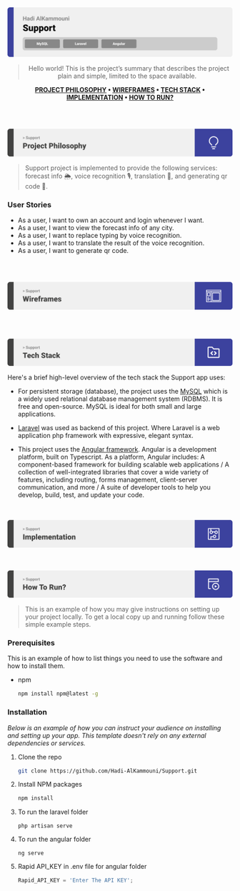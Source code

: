 <img src="./readme/title1.svg"/>

<div align="center">

> Hello world! This is the project’s summary that describes the project plain and simple, limited to the space available.  

**[PROJECT PHILOSOPHY](#-project-philosophy) • [WIREFRAMES](#-wireframes) • [TECH STACK](#-tech-stack) • [IMPLEMENTATION](#-impplementation) • [HOW TO RUN?](#-how-to-run)**
</div>

<br><br>

<img src="./readme/title2.svg" id="-project-philosophy"/>

<br>

> Support project is implemented to provide the following services: forecast info 🌦, voice recognition 🎙, translation 📖, and generating qr code 🔲.

### User Stories
- As a user, I want to own an account and login whenever I want.
- As a user, I want to view the forecast info of any city.
- As a user, I want to replace typing by voice recognition.
- As a user, I want to translate the result of the voice recognition.
- As a user, I want to generate qr code.

<br><br>

<img src="./readme/title3.svg" id="-wireframes"/>

<!-- > This design was planned before on paper, then moved to Figma app for the fine details.
Note that i didn't use any styling library or theme, all from scratch and using pure css modules
<br>
(Please note that pictures make take few seconds to open due to high quality) -->

<!-- ### User Mobile App Wireframes 📱

| Grocery  | Stock  | My Cart  |
| -----------------| -----| -----|
| <img src="./readme/wireframes/user/user-grocery.png" /> | <img src="./readme/wireframes/user/user-items.png"/> | <img src="./readme/wireframes/user/user-cart.png"/> |

| Splash Screen  | Login  | Account  |
| -----------------| -----| -----|
| <img src="./readme/wireframes/user/user-splash.png"/> | <img src="./readme/wireframes/user/user-login.png"/> | <img src="./readme/wireframes/user/user-account.png"/> |

| Signup One  | Signup Two  | Signup Three  |
| -----------------| -----| -----|
| <img src="./readme/wireframes/user/user-signup-one.png"/> | <img src="./readme/wireframes/user/user-signup-two.png"/> | <img src="./readme/wireframes/user/user-signup-three.png"/> |

| Home  | Track  |
| -----------------| -----|
| <img src="./readme/wireframes/user/user-home.png"/> | <img src="./readme/wireframes/user/user-track.png"/> |

### Seller Web Wireframes 💻

| Reviews  | Add to Stock  |
| -----------------| -----|
| <img src="./readme/wireframes/seller/seller-reviews.png"/> | <img src="./readme/wireframes/seller/seller-add-to-stock.png"/> |

| View Stock  | Edit Account  |
| -----------------| -----|
| <img src="./readme/wireframes/seller/seller-view-stock.png"/> | <img src="./readme/wireframes/seller/seller-edit-account.png"/> |

| Signup  | Login  |
| -----------------| -----|
| <img src="./readme/wireframes/seller/seller-signup.png"/> | <img src="./readme/wireframes/seller/seller-login.png"/> |

| Manage Orders  |
| -----------------|
| <img src="./readme/wireframes/seller/seller-manage-orders.png"/> | -->


<br><br>

<img src="./readme/title4.svg" id="-tech-stack"/>

Here's a brief high-level overview of the tech stack the Support app uses:

- For persistent storage (database), the project uses the [MySQL](https://www.mysql.com/) which is a widely used relational database management system (RDBMS). It is free and open-source. MySQL is ideal for both small and large applications.
- [Laravel](https://laravel.com/) was used as backend of this project. Where Laravel is a web application php framework with expressive, elegant syntax.

- This project uses the [Angular framework](https://angular.io/guide/what-is-angular). Angular is a development platform, built on Typescript. As a platform, Angular includes: A component-based framework for building scalable web applications / A collection of well-integrated libraries that cover a wide variety of features, including routing, forms management, client-server communication, and more / A suite of developer tools to help you develop, build, test, and update your code.

<br><br>
<img src="./readme/title5.svg" id="-impplementation"/>

<!-- > Using the above mentioned tech stacks and the wireframes build with figma from the user sotries we have, the implementation of the app is shown as below, these are screenshots from the real app
<br>
(Please note that the following are gifs and may take few seconds to open)

<br>

### User Mobile App Implementation 📱

| Signup One   | Signup Two  | Signup Three  |
| -----------------| -----| -----|
| <img src="./readme/gifs/user/user-signup-step-one.gif"/> | <img src="./readme/gifs/user/user-signup-step-two.gif"/> | <img src="./readme/gifs/user/user-signup-step-three.gif"/> |

| Login   | View Nearby Groceries  | Logout  |
| -----------------| -----| -----|
| <img src="./readme/gifs/user/user-login.gif"/> | <img src="./readme/gifs/user/user-view-nearby-groceries.gif"/> | <img src="./readme/gifs/user/user-logout.gif"/> |

| View Grocery From Marker or Card   | View Recent Reviews | Submit Review  |
| -----------------| -----| -----|
| <img src="./readme/gifs/user/user-view-grocery-from-marker-or-card.gif"/> | <img src="./readme/gifs/user/user-view-recent-reviews.gif"/> | <img src="./readme/gifs/user/user-submit-review.gif"/> |

| Update Profile   | Add Item to Cart | Remove Item From Cart  |
| -----------------| -----| -----|
| <img src="./readme/gifs/user/user-update-profile.gif"/> | <img src="./readme/gifs/user/user-add-to-order.gif"/> | <img src="./readme/gifs/user/user-remove-from-order.gif"/> |

| Try to Over-Ride Existing Order   | Firebase Notification Upon Making an Order  |
| -----------------|-----|
| <img src="./readme/gifs/user/user-override-old-order.gif"/> | <img src="./readme/gifs/user/user-firebase-notification-upon-ordering.gif"/> |

<br>

### Seller Web Implementation 💻

| Optical Character Recognition Technology Registration
| -----------------|
| <img src="./readme/gifs/seller/seller-ocr-registration.gif"/>

| Socket Real Time Chat
| -----------------|
| <img src="./readme/gifs/seller/seller-socket-chat.gif"/> 

| Add Item to Stock |
| -----------------|
| <img src="./readme/gifs/seller/seller-add-item-to-stock.gif"/> |

| Manage Orders
| -----------------|
| <img src="./readme/gifs/seller/seller-manage-orders.gif"/> 

| Edit Stock
| -----------------|
| <img src="./readme/gifs/seller/seller-edit-stock.gif"/> 

| Remove Item From Stock
| -----------------|
| <img src="./readme/gifs/seller/seller-remove-item-from-stock.gif"/> 

| Update Account
| -----------------|
| <img src="./readme/gifs/seller/seller-update-account.gif"/> 

| Login
| -----------------|
| <img src="./readme/gifs/seller/seller-login.gif"/> 

| Logout
| -----------------|
| <img src="./readme/gifs/seller/seller-logout.gif"/> 

| View Users' Reviews
| -----------------|
| <img src="./readme/gifs/seller/seller-view-users-reviews.gif" jus/>  -->

<br><br>
<img src="./readme/title6.svg" id="-how-to-run"/>


> This is an example of how you may give instructions on setting up your project locally.
To get a local copy up and running follow these simple example steps.

### Prerequisites

This is an example of how to list things you need to use the software and how to install them.
* npm
  ```sh
  npm install npm@latest -g
  ```

### Installation

_Below is an example of how you can instruct your audience on installing and setting up your app. This template doesn't rely on any external dependencies or services._

1. Clone the repo
   ```sh
   git clone https://github.com/Hadi-AlKammouni/Support.git
   ```
2. Install NPM packages
   ```sh
   npm install
   ```
3. To run the laravel folder 
   ```
   php artisan serve
   ```
4. To run the angular folder 
   ```
   ng serve
   ```
5. Rapid API_KEY in .env file for angular folder
   ```js
   Rapid_API_KEY = 'Enter The API KEY';
   ```